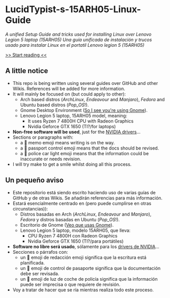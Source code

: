 # LucidTypist-s-15ARH05-Linux-Guide
*A unified Setup Guide and tricks used for installing Linux over Lenovo Legion 5 laptop (15ARH05)*
*Una guía unificada de instalación y trucos usado para instalar Linux en el portatil Lenovo legion 5 (15ARH05)*

[>> Start reading <<](https://github.com/lucidtyper/LucidTypist-s-15ARH05-Linux-Guide/wiki)

## A little notice
- This repo is being written using several guides over GitHub and other Wikis. References will be added for more information.
- It will mainly be focused on (but could apply to other):
  - Arch based distros (_ArchLinux_, _Endeavour_ and _Manjaro_), _Fedora_ and Ubuntu based distros (_Pop_OS_!).
  - Gnome Desktop Environment ([So I see you're using Gnome](https://youtu.be/FQM5fU7V-MM)).
  - Lenovo Legion 5 laptop, 15ARH05 model, meaning:
    - It uses Ryzen 7 4800H CPU with Radeon Graphics
    - Nvidia Geforce GTX 1650 (TI?/for laptops)
- **Non-free software will be used**, just for the [NVIDIA drivers](https://youtu.be/_36yNWw_07g?t=10)...
- Sections or paragraphs with:
  - a 📝 memo emoji means writing is on the way.
  - a 🛂 passport control emoji means that the docs should be revised.
  - a 🚨 police car light emoji means that the information could be inaccurate or needs revision.
- I will try make to get a smile whilst doing all this process.

## Un pequeño aviso
- Este repositorio está siendo escrito haciendo uso de varias guías de GitHub y de otras Wikis. Se añadirán referencias para más información.
- Estará esencialmente centrado en (pero puede cumplirse en otras circunstancias)):
  - Distros basadas en Arch (_ArchLinux_, _Endeavour_ and _Manjaro_), _Fedora_ y distros basadas en Ubuntu (_Pop_OS_!).
  - Escritorio de Gnome ([Veo que usas Gnome](https://youtu.be/rKHIhzXNNEY?t=59)).
  - Lenovo Legion 5 laptop, modelo 15ARH05, que lleva:
    - CPU Ryzen 7 4800H con Radeon Graphics
    - Nvidia Geforce GTX 1650 (TI?/para portátiles)
- **Software no libre será usado**, sólamente para los [drivers de NVIDIA](https://youtu.be/yLBuyL7vgWU?t=16)...
- Secciones o párrafos con:
  - un 📝 emoji de redacción emoji significa que la escritura está planificada.
  - un 🛂 emoji de control de pasaporte significa que la documentación debe ser revisada.
  - un 🚨 emoji de luz de coche de policía significa que la información puede ser imprecisa o que requiere de revisión.
- Voy a tratar de hacer que se ría mientras realiza todo este proceso.
